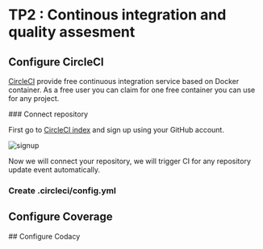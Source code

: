 # TP2 : Continous integration and quality assesment

## Configure CircleCI

[CircleCI](https://circleci.com/) provide free continuous integration service based on Docker container.
As a free user you can claim for one free container you can use for any project.

### Connect repository

First go to [CircleCI index](https://circleci.com/) and sign up using your GitHub account.

![signup](https://github.com/Faylixe/ceri-m1-test-2017/blob/master/docs/images/cisignup.png?raw=true)

Now we will connect your repository, we will trigger CI for any repository
update event automatically.

### Create .circleci/config.yml


## Configure Coverage

## Configure Codacy
